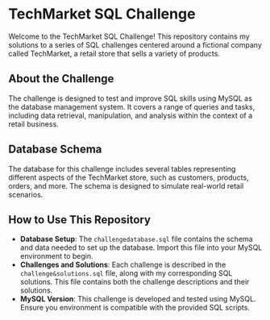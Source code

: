 # TechMarket SQL Challenge

Welcome to the TechMarket SQL Challenge! This repository contains my solutions to a series of SQL challenges centered around a fictional company called TechMarket, a retail store that sells a variety of products.

## About the Challenge

The challenge is designed to test and improve SQL skills using MySQL as the database management system. It covers a range of queries and tasks, including data retrieval, manipulation, and analysis within the context of a retail business.

## Database Schema

The database for this challenge includes several tables representing different aspects of the TechMarket store, such as customers, products, orders, and more. The schema is designed to simulate real-world retail scenarios.

## How to Use This Repository

- **Database Setup**: The `challengedatabase.sql` file contains the schema and data needed to set up the database. Import this file into your MySQL environment to begin.
- **Challenges and Solutions**: Each challenge is described in the `challenge&solutions.sql` file, along with my corresponding SQL solutions. This file contains both the challenge descriptions and their solutions.
- **MySQL Version**: This challenge is developed and tested using MySQL. Ensure you environment is compatible with the provided SQL scripts.
